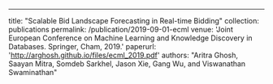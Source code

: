 ---
title: "Scalable Bid Landscape Forecasting in Real-time Bidding"
collection: publications
permalink: /publication/2019-09-01-ecml
venue: 'Joint European Conference on Machine Learning and Knowledge Discovery in Databases. Springer, Cham, 2019.'
paperurl: 'http://arghosh.github.io/files/ecml_2019.pdf'
authors: "Aritra Ghosh, Saayan Mitra, Somdeb Sarkhel, Jason Xie, Gang Wu, and Viswanathan Swaminathan"